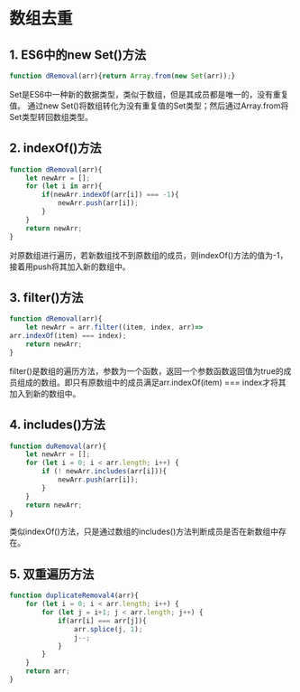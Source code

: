 # 数组去重

## 1. ES6中的new Set()方法

```js
function dRemoval(arr){return Array.from(new Set(arr));}
```

Set是ES6中一种新的数据类型，类似于数组，但是其成员都是唯一的，没有重复值。
通过new Set()将数组转化为没有重复值的Set类型；然后通过Array.from将Set类型转回数组类型。

## 2. indexOf()方法

```js
function dRemoval(arr){
	let newArr = [];
	for (let i in arr){
		if(newArr.indexOf(arr[i]) === -1){
			newArr.push(arr[i]);
		}
	}
	return newArr;
}
```

对原数组进行遍历，若新数组找不到原数组的成员，则indexOf()方法的值为-1，接着用push将其加入新的数组中。

## 3. filter()方法

```js
function dRemoval(arr){
	let newArr = arr.filter((item, index, arr)=>
arr.indexOf(item) === index);
	return newArr;
}
```

filter()是数组的遍历方法，参数为一个函数，返回一个参数函数返回值为true的成员组成的数组。即只有原数组中的成员满足arr.indexOf(item) === index才将其加入到新的数组中。

## 4. includes()方法

```js
function duRemoval(arr){
	let newArr = [];
	for (let i = 0; i < arr.length; i++) {
		if (! newArr.includes(arr[i])){
			newArr.push(arr[i]);
		}
	}
	return newArr;
}	
```

类似indexOf()方法，只是通过数组的includes()方法判断成员是否在新数组中存在。

## 5. 双重遍历方法

```js
function duplicateRemoval4(arr){
	for (let i = 0; i < arr.length; i++) {
		for (let j = i+1; j < arr.length; j++) {
			if(arr[i] === arr[j]){
				arr.splice(j, 1);
				j--;
			}
		}
	}
	return arr;
}
```